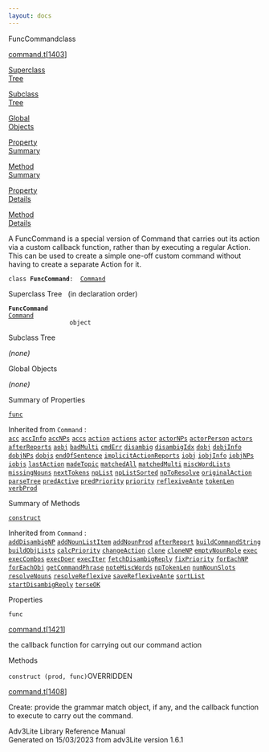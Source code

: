 ```yaml
---
layout: docs
---
```

<span class="title">FuncCommand</span><span class="type">class</span>

[command.t](../file/command.t.html)\[[1403](../source/command.t.html#1403)\]

[Superclass  
Tree](#_SuperClassTree_)

[Subclass  
Tree](#_SubClassTree_)

[Global  
Objects](#_ObjectSummary_)

[Property  
Summary](#_PropSummary_)

[Method  
Summary](#_MethodSummary_)

[Property  
Details](#_Properties_)

[Method  
Details](#_Methods_)



A FuncCommand is a special version of Command that carries out its
action via a custom callback function, rather than by executing a
regular Action. This can be used to create a simple one-off custom
command without having to create a separate Action for it.

`class `**`FuncCommand`**` :   `[`Command`](../object/Command.html)



<span id="_SuperClassTree_"></span>



<span class="hdln">Superclass Tree</span>   (in declaration order)



**`FuncCommand`**  
[`Command`](../object/Command.html)  
`                 object`  
<span id="_SubClassTree_"></span>



<span class="hdln">Subclass Tree</span>  



*(none)* <span id="_ObjectSummary_"></span>



<span class="hdln">Global Objects</span>  



*(none)* <span id="_PropSummary_"></span>



<span class="hdln">Summary of Properties</span>  



[`func`](#func)

Inherited from `Command` :  
[`acc`](../object/Command.html#acc) [`accInfo`](../object/Command.html#accInfo) [`accNPs`](../object/Command.html#accNPs) [`accs`](../object/Command.html#accs) [`action`](../object/Command.html#action) [`actions`](../object/Command.html#actions) [`actor`](../object/Command.html#actor) [`actorNPs`](../object/Command.html#actorNPs) [`actorPerson`](../object/Command.html#actorPerson) [`actors`](../object/Command.html#actors) [`afterReports`](../object/Command.html#afterReports) [`aobj`](../object/Command.html#aobj) [`badMulti`](../object/Command.html#badMulti) [`cmdErr`](../object/Command.html#cmdErr) [`disambig`](../object/Command.html#disambig) [`disambigIdx`](../object/Command.html#disambigIdx) [`dobj`](../object/Command.html#dobj) [`dobjInfo`](../object/Command.html#dobjInfo) [`dobjNPs`](../object/Command.html#dobjNPs) [`dobjs`](../object/Command.html#dobjs) [`endOfSentence`](../object/Command.html#endOfSentence) [`implicitActionReports`](../object/Command.html#implicitActionReports) [`iobj`](../object/Command.html#iobj) [`iobjInfo`](../object/Command.html#iobjInfo) [`iobjNPs`](../object/Command.html#iobjNPs) [`iobjs`](../object/Command.html#iobjs) [`lastAction`](../object/Command.html#lastAction) [`madeTopic`](../object/Command.html#madeTopic) [`matchedAll`](../object/Command.html#matchedAll) [`matchedMulti`](../object/Command.html#matchedMulti) [`miscWordLists`](../object/Command.html#miscWordLists) [`missingNouns`](../object/Command.html#missingNouns) [`nextTokens`](../object/Command.html#nextTokens) [`npList`](../object/Command.html#npList) [`npListSorted`](../object/Command.html#npListSorted) [`npToResolve`](../object/Command.html#npToResolve) [`originalAction`](../object/Command.html#originalAction) [`parseTree`](../object/Command.html#parseTree) [`predActive`](../object/Command.html#predActive) [`predPriority`](../object/Command.html#predPriority) [`priority`](../object/Command.html#priority) [`reflexiveAnte`](../object/Command.html#reflexiveAnte) [`tokenLen`](../object/Command.html#tokenLen) [`verbProd`](../object/Command.html#verbProd)

<span id="_MethodSummary_"></span>



<span class="hdln">Summary of Methods</span>  



[`construct`](#construct)

Inherited from `Command` :  
[`addDisambigNP`](../object/Command.html#addDisambigNP) [`addNounListItem`](../object/Command.html#addNounListItem) [`addNounProd`](../object/Command.html#addNounProd) [`afterReport`](../object/Command.html#afterReport) [`buildCommandString`](../object/Command.html#buildCommandString) [`buildObjLists`](../object/Command.html#buildObjLists) [`calcPriority`](../object/Command.html#calcPriority) [`changeAction`](../object/Command.html#changeAction) [`clone`](../object/Command.html#clone) [`cloneNP`](../object/Command.html#cloneNP) [`emptyNounRole`](../object/Command.html#emptyNounRole) [`exec`](../object/Command.html#exec) [`execCombos`](../object/Command.html#execCombos) [`execDoer`](../object/Command.html#execDoer) [`execIter`](../object/Command.html#execIter) [`fetchDisambigReply`](../object/Command.html#fetchDisambigReply) [`fixPriority`](../object/Command.html#fixPriority) [`forEachNP`](../object/Command.html#forEachNP) [`forEachObj`](../object/Command.html#forEachObj) [`getCommandPhrase`](../object/Command.html#getCommandPhrase) [`noteMiscWords`](../object/Command.html#noteMiscWords) [`npTokenLen`](../object/Command.html#npTokenLen) [`numNounSlots`](../object/Command.html#numNounSlots) [`resolveNouns`](../object/Command.html#resolveNouns) [`resolveReflexive`](../object/Command.html#resolveReflexive) [`saveReflexiveAnte`](../object/Command.html#saveReflexiveAnte) [`sortList`](../object/Command.html#sortList) [`startDisambigReply`](../object/Command.html#startDisambigReply) [`terseOK`](../object/Command.html#terseOK)

<span id="_Properties_"></span>



<span class="hdln">Properties</span>  



<span id="func"></span>

`func`

[command.t](../file/command.t.html)\[[1421](../source/command.t.html#1421)\]



the callback function for carrying out our command action



<span id="_Methods_"></span>



<span class="hdln">Methods</span>  



<span id="construct"></span>

`construct (prod, func)`<span class="rem">OVERRIDDEN</span>

[command.t](../file/command.t.html)\[[1408](../source/command.t.html#1408)\]



Create: provide the grammar match object, if any, and the callback
function to execute to carry out the command.





Adv3Lite Library Reference Manual  
Generated on 15/03/2023 from adv3Lite version 1.6.1


